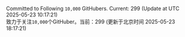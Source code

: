 Committed to Following `10,000` GitHubers. Current: <!-- FOLLOWING_COUNT -->299<!-- FOLLOWING_COUNT --> (Update at UTC <!-- LAST_UPDATED -->2025-05-23 10:17:21<!-- LAST_UPDATED -->)<br>
致力于关注`10,000`个GitHuber。当前：<!-- FOLLOWING_COUNT -->299<!-- FOLLOWING_COUNT --> (更新于北京时间 <!-- LAST_UPDATED_CST -->2025-05-23 18:17:21<!-- LAST_UPDATED_CST -->)
